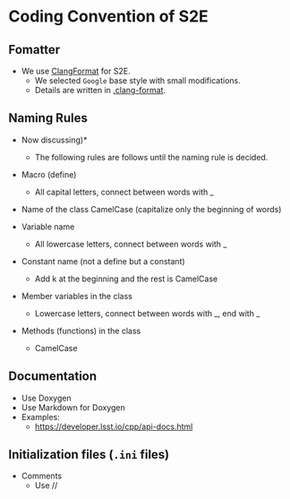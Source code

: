 # Coding Convention of S2E

## Fomatter
- We use [ClangFormat](https://clang.llvm.org/docs/ClangFormat.html) for S2E. 
  - We selected `Google` base style with small modifications.
  - Details are written in [.clang-format](https://github.com/ut-issl/s2e-core/blob/develop/.clang-format).


## Naming Rules
- Now discussing)*
  - The following rules are follows until the naming rule is decided.

- Macro (define)
    - All capital letters, connect between words with _

- Name of the class
     CamelCase (capitalize only the beginning of words)

- Variable name
    - All lowercase letters, connect between words with _

- Constant name (not a define but a constant)
    - Add k at the beginning and the rest is CamelCase

- Member variables in the class
    - Lowercase letters, connect between words with _, end with _

- Methods (functions) in the class
    - CamelCase


## Documentation
- Use Doxygen
- Use Markdown for Doxygen
- Examples:
  - https://developer.lsst.io/cpp/api-docs.html


## Initialization files (`.ini` files)
- Comments
  - Use //